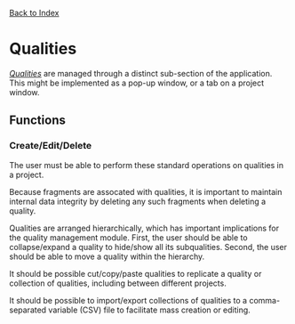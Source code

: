 [Back to Index](index.md)

# Qualities

[_Qualities_](terminology.md#quality) are managed through a distinct sub-section of the application. This might be implemented as a pop-up window, or a tab on a project window.

## Functions

### Create/Edit/Delete

The user must be able to perform these standard operations on qualities in a project.

Because fragments are assocated with qualities, it is important to maintain internal data integrity by deleting any such fragments when deleting a quality.

Qualities are arranged hierarchically, which has important implications for the quality management module. First, the user should be able to collapse/expand a quality to hide/show all its subqualities. Second, the user should be able to move a quality within the hierarchy.

It should be possible cut/copy/paste qualities to replicate a quality or collection of qualities, including between different projects.

It should be possible to import/export collections of qualities to a comma-separated variable (CSV) file to facilitate mass creation or editing.
